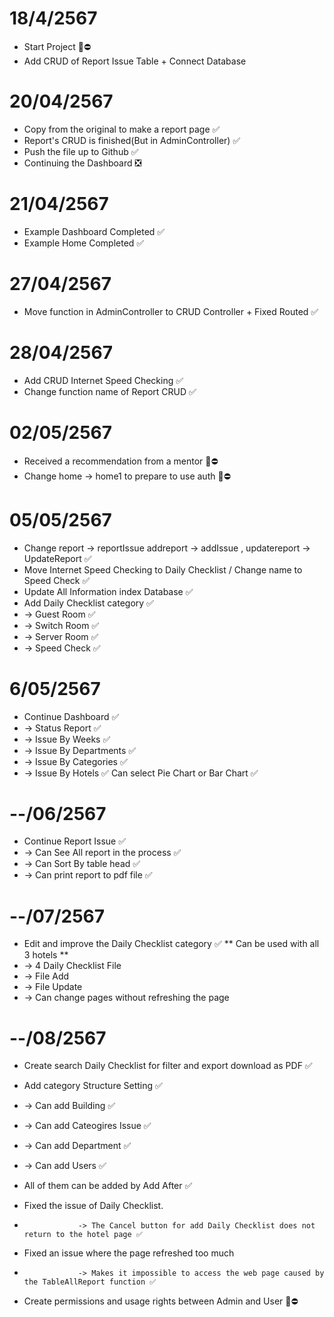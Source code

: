# 18/4/2567

-   Start Project 🚧⛔
-   Add CRUD of Report Issue Table + Connect Database

# 20/04/2567

-   Copy from the original to make a report page ✅
-   Report's CRUD is finished(ฺBut in AdminController) ✅
-   Push the file up to Github ✅
-   Continuing the Dashboard ❎

# 21/04/2567

-   Example Dashboard Completed ✅
-   Example Home Completed ✅

# 27/04/2567

-   Move function in AdminController to CRUD Controller + Fixed Routed ✅

# 28/04/2567

-   Add CRUD Internet Speed Checking ✅
-   Change function name of Report CRUD ✅

# 02/05/2567

-   Received a recommendation from a mentor 🚧⛔
-   Change home -> home1 to prepare to use auth 🚧⛔

# 05/05/2567

-   Change report -> reportIssue addreport -> addIssue , updatereport -> UpdateReport ✅
-   Move Internet Speed Checking to Daily Checklist / Change name to Speed Check ✅
-   Update All Information index Database ✅
-   Add Daily Checklist category ✅
-   -> Guest Room ✅
-   -> Switch Room ✅
-   -> Server Room ✅
-   -> Speed Check ✅

# 6/05/2567

-   Continue Dashboard ✅
-   -> Status Report ✅
-   -> Issue By Weeks ✅
-   -> Issue By Departments ✅
-   -> Issue By Categories ✅
-   -> Issue By Hotels ✅
    Can select Pie Chart or Bar Chart ✅

# --/06/2567

-   Continue Report Issue ✅
-   -> Can See All report in the process ✅
-   -> Can Sort By table head ✅
-   -> Can print report to pdf file ✅

# --/07/2567

-   Edit and improve the Daily Checklist category ✅
    ** Can be used with all 3 hotels **
-   -> 4 Daily Checklist File
-   -> File Add
-   -> File Update
-   -> Can change pages without refreshing the page

# --/08/2567

-   Create search Daily Checklist for filter and export download as PDF ✅
-   Add category Structure Setting ✅
-   -> Can add Building ✅
-   -> Can add Cateogires Issue ✅
-   -> Can add Department ✅
-   -> Can add Users ✅
-   All of them can be added by Add After ✅

-   Fixed the issue of Daily Checklist.
-                 -> The Cancel button for add Daily Checklist does not return to the hotel page ✅
-   Fixed an issue where the page refreshed too much
-                 -> Makes it impossible to access the web page caused by the TableAllReport function ✅
-   Create permissions and usage rights between Admin and User 🚧⛔
